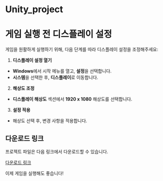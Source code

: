 # Unity_project

# 게임 실행 전 디스플레이 설정
게임을 원활하게 실행하기 위해, 다음 단계를 따라 디스플레이 설정을 조정해주세요:

1. **디스플레이 설정 열기**

  - **Windows**에서 시작 메뉴를 열고, **설정**을 선택합니다.
  - **시스템**을 선택한 후, **디스플레이**로 이동합니다.

2. **해상도 조정**

  - **디스플레이 해상도** 섹션에서 **1920 x 1080** 해상도를 선택합니다.

3. **설정 적용**

  - 해상도 선택 후, 변경 사항을 적용합니다.


## 다운로드 링크

프로젝트 파일은 다음 링크에서 다운로드할 수 있습니다.

[다운로드 링크](https://drive.google.com/drive/folders/1QAlsC0iHkTiFLj-cf5hZOS7XZ1euqeaV?usp=drive_link)


이제 게임을 실행해도 좋습니다!
